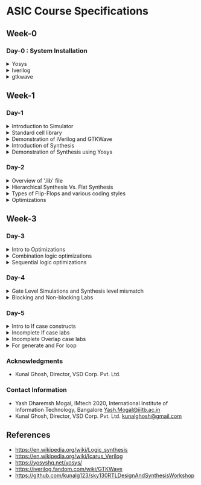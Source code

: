 # ASIC Course Specifications
## Week-0

### Day-0 : System Installation

<details>
<summary> Yosys</summary>
<br />
    
To install Yosys, follow the below steps:
    
```bash
    git clone https://github.com/YosysHQ/yosys.git
```

```bash
cd yosys-master 
```

```bash
sudo apt install make
```

```bash
sudo apt-get install build-essential clang bison flex \
    libreadline-dev gawk tcl-dev libffi-dev git \
    graphviz xdot pkg-config python3 libboost-system-dev \
    libboost-python-dev libboost-filesystem-dev zlib1g-dev
```

```bash
make config-gcc
```

```bash
make
```

```bash
sudo make install
```

![yosys_installation](https://github.com/Y09mogal/IMT2020537_YashMogal_ASIC_Course/assets/79003694/6d6ac295-19b3-4b7b-af45-4e4e6e8a90f3)

</details>

<details>
<summary> Iverilog </summary>
<br />

To install iVerilog :
```bash
sudo apt-get install iverilog
```
![iverilog_installation](https://github.com/Y09mogal/IMT2020537_YashMogal_ASIC_Course/assets/79003694/bdb0271c-1280-4da5-a5da-49e631be767c)

</details>

<details>
<summary> gtkwave </summary>
<br />
    
To install gtkwave, follow these steps:
```bash
sudo apt update
```
```bash
sudo apt install gtkwave
```
    
![gtkwave_installation](https://github.com/Y09mogal/IMT2020537_YashMogal_ASIC_Course/assets/79003694/1051e8dd-0bf9-4821-a511-ac1e41eaa930)

</details>

## Week-1
### Day-1
<details>
    <summary> Introduction to Simulator </summary>
A simulator is a piece of software that allows you to test the functionality of a circuit design before it is implemented in hardware. This is done by mimicking the design's behavior in software using a Hardware Description Language (HDL) such as Verilog or VHDL. The Register Transfer Level (RTL) design is the Verilog code that implements the circuit, which is the 
behavioral representation of the specification in an HDL language. To ensure that the RTL design adheres to the specifications, a testbench is built in HDL and simulated with the open-source
simulator, Icarus Verilog. The testbench generates stimulus signals that are applied to the RTL design, and the simulator verifies that the output signals are valid. Changes in the 
    input signals are monitored by the simulator. The simulator re-evaluates the RTL design and updates the output signals when an input signal changes. The simulator saves changes to the input 
    and output signals in a Value Change Dump (VCD) file. This file is used to display the design's behavior over time in the form of waveforms. To open the VCD file and examine the design, a 
    tool called GTKWave is needed, which aids in debugging the design and checking its operation in compliance with the specification.

 **The Iverilog-based simulation flow is shown below:** <br />
![iverilog_based_simulation_flow](https://github.com/Y09mogal/IMT2020537_YashMogal_ASIC_Course/assets/79003694/2455c530-1f30-4912-9157-d5608a796d41)

**Steps to setup Labs Folder:** <br />

```bash
mkdir ASIC
cd ASIC
git clone https://github.com/kunalg123/vsdflow.git
git clone https://github.com/kunalg123/sky130RTLDesignAndSynthesisWorkshop.git
```
In order to view the folder structure of the lab and the contents of the directory, follow below commands:

```bash
cd ASIC/sky130RTLDesignAndSynthesisWorkshop/
ls -R
```
![Screenshot from 2023-08-15 10-36-24](https://github.com/Y09mogal/IMT2020537_YashMogal_ASIC_Course/assets/79003694/ab5a9c9d-75b4-429c-b4d8-375bf88979fa)

![Screenshot from 2023-08-15 10-36-45](https://github.com/Y09mogal/IMT2020537_YashMogal_ASIC_Course/assets/79003694/a7bfb69c-44ef-4909-b3ca-0b33bd1a2a21)

![Screenshot from 2023-08-15 10-36-52](https://github.com/Y09mogal/IMT2020537_YashMogal_ASIC_Course/assets/79003694/3301a05b-a515-49ca-ac39-61cd6c81f9bc)

All of the library files required for the lab, including the sky130 standard cell library, are located in the lib subdirectory. The Verilog models of the standard cells in the.lib file can be found in the verilog_model folder in /home/tyrionlanni/Desktop/ASIC/VLSI/sky130RTLDesignAndSynthesisWorkshop/my_lib. All of the lab experiment Verilog source files and testbench files required to simulate the designs are located in the verilog_files folder.


</details>

<details>
    <summary> Standard cell library </summary>
A standard cell library is a set of logic gates that are properly specified and appropriately characterized and can be utilized to construct a digital design. The Liberty format contains timing data for standard cells. The lib directory contains the library file sky130_fd_sc_hd__tt_025C_1v80.lib. Libraries in the SKY130 PDK are named using the following scheme:
<br />
    <Process_name><Library_Source_Abbreviation><Library_type_abbreviation>[_<Library_name>]
<br />
Where,
- sky130 - Process Technology of the PDK sky130
- fd - SkyWater Foundry
- sc - Digital standard cells
- hd - High density
- tt - Typical Timing
- 025C - 25 degree celsius Temperature
- 1v80 - 1.8V Supply Voltage


</details>

<details>
    <summary> Demonstration of iVerilog and GTKWave </summary>
    Follow the below command to change to directory that contains all the verilog files required for the lab exercise:

    ```bash
    cd /home/tyrionlanni/Desktop/ASIC/sky130RTLDesignAndSynthesisWorkshop/verilog_files
    ```
In lab-1, we were asked to simulate the RTL design of a good_mux and its testbench using the following command:

```bash
iverilog good_mux.v tb_good_mux.v 
```
The above command will build and compile both the design and testbench and upon successful compilation an executable file 'a.out' will be generated.
Next, a '.vcd' file will be dumped upon executing 'a.out' file which captures the changes in the output of the design in correspondence with the changing input. Further, the dumped 'tb_good_mux.vcd' is provided to GTKWave as input to observe the performance of the RTL design of 'good_mux_v' against its testbench in the form of the waveform.
Commands to execute to view the waveform :
```bash
./a.out
gtkwave tb_good_mux.vcd
```
![Screenshot from 2023-08-15 13-51-28](https://github.com/Y09mogal/IMT2020537_YashMogal_ASIC_Course/assets/79003694/d34519f4-bc55-4708-b853-53c6caeb4261)
    
</details>

<details>
<summary> Introduction of Synthesis </summary>
Following Simulation, Synthesis is required. We're doing this via a tool called Yosys, which will generate a netlist, which is a representation of the design in standard cells. For the synthesis process, commands such as read_verilog, read_liberty, and write_verilog are utilized. Following Synthesis, the netlist is also verified.
    
**Basic Synthesis flow:**
![systhesis_flow](https://github.com/Y09mogal/IMT2020537_YashMogal_ASIC_Course/assets/79003694/891acc4e-f60f-46c0-968f-fca1add2c164)

**Liberty(.lib):**
The .lib file functions as a repository of standard cells, which are fundamental building blocks for implementing various logic functions. These cells come in different versions, such as low-speed and high-speed variants. The existence of these various gate versions raises the question of why they are necessary.

The upper limit of a digital circuit's speed is determined by the combined delay along its logical path. To attain high circuit speed, especially for operations involving high-frequency clocks, minimizing the combinational delay (Tcomb) is essential. Operating at higher frequencies inherently results in superior performance. However, if only maximum performance is sought, faster cells might seem sufficient, prompting the query of why medium and slower cell alternatives are essential.

The inclusion of slower cells addresses hold-time concerns. In digital logic circuits, the load is typically in the form of capacitance. Swift charging and discharging of this capacitance result in minimal delays. Propagation delay, a central concept, denotes the time required for an alteration in a digital logic gate or circuit's input to bring about a corresponding change in its output. It spans from the start of the input transition to the completion of the output transition.

Larger capacitance values lead to slower driving, while smaller capacitance values enable quicker driving. Achieving rapid charging and discharging of capacitance necessitates a higher current sourcing capacity. However, this requirement leads to broader transistors, which in turn consume more area and power. On the contrary, narrower transistors occupy less space and consume lower power.

The speed of cells introduces a trade-off between rapid operation, area usage, and power consumption. Providing information to the synthesis tool regarding the selection of cells is vital. Excessive use of faster cells amplifies area and power demands, potentially resulting in hold time violations. Conversely, an overabundance of slower cells compromises performance. Optimal cell selection for the synthesizer is guided by constraints that dictate the appropriate set of cells to be used.

</details>

<details>
<summary> Demonstration of Synthesis using Yosys </summary>
In this lab exercise, we are supposed to synthesize a basic 2x1 mux which was simulated in iVerilog and GTKWave as done above.
First of all, change the current working directory to the directory containing the Verilog files using the following command :

```bash
cd /home/tyrionlanni/Desktop/ASIC/sky130RTLDesignAndSynthesisWorkshop/verilog_files
```

Next, launch the yosys by using the following code :

```bash
yosys
```

Then, read the liberty file by using the following command:

```bash
read_liberty -lib /home/tyrionlanni/Desktop/ASIC/sky130RTLDesignAndSynthesisWorkshop/lib/sky130_fd_sc_hd__tt_025C_1v80.lib 
```
    
Next, read the verilog design file using the following command:

```bash
read_verilog good_mux.v 
```


![Screenshot from 2023-08-15 15-21-10](https://github.com/Y09mogal/IMT2020537_YashMogal_ASIC_Course/assets/79003694/236ddfd4-9e44-4e33-becc-58bdcfa50301)
        
Then, using the following command synthesize the verilog file:    
 
```bash
synth -top good_mux
```

 ![Screenshot from 2023-08-15 15-22-54](https://github.com/Y09mogal/IMT2020537_YashMogal_ASIC_Course/assets/79003694/298ac461-ee07-45f4-a5ab-be8dcb7bde7f)

The synthesis output shows the number of wires used, the number of standard cells used, and the name of the standard cell.    

Next, a netlist needs to be generated using the following command:
```bash
abc -liberty /home/tyrionlanni/Desktop/ASIC/sky130RTLDesignAndSynthesisWorkshop/lib/sky130_fd_sc_hd__tt_025C_1v80.lib
```
![Screenshot from 2023-08-15 15-27-07](https://github.com/Y09mogal/IMT2020537_YashMogal_ASIC_Course/assets/79003694/94b7baa0-a033-476c-810c-0ee4c3d6d58c)

![Screenshot from 2023-08-15 15-27-34](https://github.com/Y09mogal/IMT2020537_YashMogal_ASIC_Course/assets/79003694/63829715-0841-4c2f-bfa9-d5fa16a403c4)


To view the netlist, use the following command:
```bash 
show
```

![Screenshot from 2023-08-15 15-36-36](https://github.com/Y09mogal/IMT2020537_YashMogal_ASIC_Course/assets/79003694/678c20eb-7134-4912-8e68-1d66ef466677)


The schematic above is a sky130 based 2:1 multiplexer standard cell with three inputs and one output.

The netlist and the write_verilog command is shown below:
```bash
write_verilog -noattr good_mux_netlist.v
```

![Screenshot from 2023-08-15 15-38-14](https://github.com/Y09mogal/IMT2020537_YashMogal_ASIC_Course/assets/79003694/0cd3558c-0629-42e8-b7c5-8480efcf00fc)

![Screenshot from 2023-08-15 15-39-55](https://github.com/Y09mogal/IMT2020537_YashMogal_ASIC_Course/assets/79003694/f0cdf9d3-068a-40f7-8800-9896a1ec33c0)


</details>

### Day-2

<details>
<summary> Overview of '.lib' file </summary>
Firstly lets open the sky130_fd_sc_hd__tt_025C_1v80.lib using the Vim editer.<br />
 
  ```bash
  cd ASIC/sky130RTLDesignAndSynthesisWorkshop/lib/
  gvim sky130_fd_sc_hd__tt_025C_1v80.lib
  ```
The nomenclature of the above .lib file is :
1. sky - skywater
2. 130 - 130 nanometer(nm)
3. tt - typical  library
4. 025C - Temperature
5. 1v80 - Voltage
<br />

When we look into a library 'Process Voltage Temparature' is relevant for a design to work.<br />
1. Process is important because of variations in the fabrication.
2. Voltage is important because there will be variations in circuit behaviour due to the same.
3. Semiconductors are very dependent on temperature and we would need the design to work in a wide range of        geographies having different temperatures.

We need to factor in all these conditions when designing and so our libraries will also model these specifications.<br />

Below figure shows the the library sky130_fd_sc_hd__tt_025C_1v80.lib on Vim edior:<br />

![sky_lib_file_gvim](https://github.com/Y09mogal/IMT2020537_YashMogal_ASIC_Course/assets/79003694/fb41ff86-137e-46b5-b6f0-b9b4c8b54c5e)

The Below figure shows both the library sky130_fd_sc_hd__tt_025C_1v80.lib and the .v file sky130_fd_sc_hd.v which consists of the design of any given cell in the above-mentioned library:<br/>
![i2](https://github.com/Y09mogal/IMT2020537_YashMogal_ASIC_Course/assets/79003694/7f61d623-da9d-4dba-be2e-c58cadc93454)


The Below side by side figure shows the details of different flavours of a 2 input and gate:<br />
Here it is seen that the area of all three are different.On Day 1 we discussed the effect of the area in efficiency and delay etc..<br />
![i1](https://github.com/Y09mogal/IMT2020537_YashMogal_ASIC_Course/assets/79003694/3d5da99e-3fa0-48cd-b406-6729ebdd8bfe)


Below are some of the Vim commands used:<br />
```bash
:syn off "turn off highlighting
:se hls  "highlight cell
:se nu   "see line numbers
:g//     "see all the cells('highlighted ones')
:sp <directory>    "open a file with a directory along with 
:vsp     "opens the same file again side by side         

```
</details>

<details>
<summary> Hierarchical Synthesis Vs. Flat Synthesis </summary>

**Hierarchical Synthesis**

Hierarchical synthesis is the process of dividing a large number of modules into smaller, more manageable sub-modules or blocks. Before being merged into the larger system, each of these sub-modules can be synthesized or developed independently. This method enables efficient design, optimization, and verification of individual components while preserving a systematic and organized design process. The following is an example of the hierarchical synthesis of the verilog file multiple module:

```bash
module sub_module2 (input a, input b, output y);
   assign y = a | b;
endmodule

module sub_module1 (input a, input b, output y);
   assign y = a&b;
endmodule


module multiple_modules (input a, input b, input c , output y);
   wire net1;
   sub_module1 u1(.a(a),.b(b),.y(net1));  //net1 = a&b
   sub_module2 u2(.a(net1),.b(c),.y(y));  //y = net1|c ,ie y = a&b + c;
endmodule
```
<br />
In this scenario, the multiple_modules module instantiates two sub_modules, sub_module1 implementing the AND gate and sub_module2 implementing the OR gate, both of which are integrated in the multiple_modules. Synthesise the numerous modules using the commands listed below:

```bash
# Remove "#" if needed
cd /home/tyrionlanni/Desktop/ASIC/sky130RTLDesignAndSynthesisWorkshop/verilog_files
yosys
read_liberty -lib ../lib/sky130_fd_sc_hd__tt_025C_1v80.lib 
read_verilog 
read_verilog multiple_modules.v 
synth -top multiple_modules
abc -liberty ../lib/sky130_fd_sc_hd__tt_025C_1v80.lib 
show multiple_modules
write_verilog multiple_modules_hier.v
```
![multiple_module](https://github.com/Y09mogal/IMT2020537_YashMogal_ASIC_Course/assets/79003694/5e656f72-2698-4bb9-a7bd-e17b0bb2032c)

![h_multiple_module_netlist](https://github.com/Y09mogal/IMT2020537_YashMogal_ASIC_Course/assets/79003694/b7342bea-49f9-4f3a-87c7-ef8712c637dc)

<br />

**Flat Synthesis**
Flattening the hierarchy refers to the process of reducing a design's hierarchical structure by collapsing or merging lower-level modules or blocks into a single, cohesive representation. Flattening can be accomplished with Yosys using the flat command. Yosys' example of flattening the hierarchical structure:

```bash
 cd /home/tyrionlanni/Desktop/ASIC/sky130RTLDesignAndSynthesisWorkshop/verilog_files
 yosys
 read_liberty -lib ../lib/sky130_fd_sc_hd__tt_025C_1v80.lib 
 read_verilog 
 read_verilog multiple_modules.v 
 synth -top multiple_modules
 abc -liberty ../lib/sky130_fd_sc_hd__tt_025C_1v80.lib 
 flatten
 show
 write_verilog multiple_modules_flat.v
```
![sky_lib_file_gvim](https://github.com/Y09mogal/IMT2020537_YashMogal_ASIC_Course/assets/79003694/41f950d7-5db8-4e47-ab40-12509fb5b890)
![f_multiple_module](https://github.com/Y09mogal/IMT2020537_YashMogal_ASIC_Course/assets/79003694/fea90e48-b692-47ca-a167-0da6ece47e76)
![f_netlist](https://github.com/Y09mogal/IMT2020537_YashMogal_ASIC_Course/assets/79003694/e2807d97-dbdf-4d4b-a8b6-f32c79f910b1)


    The flatten command flattens the hierarchy and turns the design into a single module by generating AND and OR gates for the logic inferred by the submodule illustrated in the images above.
<br />
</details>

<details>
<summary> Types of Flip-Flops and various coding styles </summary>
<br />
    
**Need of using Flip-Flops**
<br />
Consider the logic diagram below, which has a gate and an or gate.
There is a propagation delay, which causes output glitches. This is a major problem because as the number of combinational circuits increases, so does the number of glitches.
![logic-d2](https://github.com/Y09mogal/IMT2020537_YashMogal_ASIC_Course/assets/79003694/a803013c-84aa-4e97-801e-5af74fb781e3)
The blue-colored area in the figure below depicts the issue generated by the preceding logic diagram.
![glitch-d2](https://github.com/Y09mogal/IMT2020537_YashMogal_ASIC_Course/assets/79003694/6ed6173c-a939-40f8-b90b-fddb4c3c2f85)

As previously said, more combinational circuits indicate more glitches; therefore, to minimize glitches, we must store the data, which is accomplished through the use of flops.
![dff](https://github.com/Y09mogal/IMT2020537_YashMogal_ASIC_Course/assets/79003694/13fb471b-5991-4fbb-b676-612a307cd783)

The diagram above depicts the above-mentioned problem and solution. D-FFs produce output solely at the position of the CLK. As a result, the next combinational circuit (block) will only observe a stable input.

**Different Methods to code Flop**
<br />
Below are the three different ways in which we can code the flop.
1. Synchronous & Asynchronous reset
2. Synchronous reset
3. Asynchronous reset

<br />

![diff-FF](https://github.com/Y09mogal/IMT2020537_YashMogal_ASIC_Course/assets/79003694/350944a0-b87d-4b0a-94e2-4f955378813a)

<br />

We will use Iverilog and GTKwave to simulate D-Flip flops with Asynchronous reset & set, Synchronous, and Synchronous & Asynchronous reset.

<br />

**Asynchronous reset:**
<br />
We'll be using a.v file called 'dff_asyncres.v' and its related testbench in this example. Run it through Verilog and then simulate it with GTKwave ash, as demonstrated below.
<br />
![Screenshot from 2023-08-15 18-34-01](https://github.com/Y09mogal/IMT2020537_YashMogal_ASIC_Course/assets/79003694/a7c7f1bc-6bcf-432d-9a8a-13ba78dc905c)
<br />
The design's output waveform is shown below.
In this scenario, we can see that the output q follows the clk about the 550ns mark. In other words, q is synchronous with the clock.
<br />
![Screenshot from 2023-08-15 18-38-59](https://github.com/Y09mogal/IMT2020537_YashMogal_ASIC_Course/assets/79003694/f2ef3a9c-7deb-4b31-89a8-c3107ffead51)
<br />

If we estimate this point to be between 1090ns and 1100ns. When async_reset is set to true, the output 'q' becomes low immediately. This is known as asynchronous reset. As shown in the diagram below.

<br />

![Screenshot from 2023-08-15 18-48-29](https://github.com/Y09mogal/IMT2020537_YashMogal_ASIC_Course/assets/79003694/33994941-53a7-46aa-8862-e09ac43e5c17)

<br />

**Asynchronous set:**

We follow the same procedure here. Below are displayed the simulation output waveforms.
In the waveform below, the async_set is low between 500ns and 600ns, causing the output to seek for changes in 'd' based on the clock.
<br />

![Screenshot from 2023-08-15 19-11-24](https://github.com/Y09mogal/IMT2020537_YashMogal_ASIC_Course/assets/79003694/d27ab948-e995-469f-b601-ed566be49fb9)

<br />

When the async_set is high in the following waveform, the output is set high and does not follow the 'd' input.
<br />
![Screenshot from 2023-08-15 19-12-12](https://github.com/Y09mogal/IMT2020537_YashMogal_ASIC_Course/assets/79003694/bf24ee4e-9e83-44cf-a4e2-7ba329291b09)

<br />
**Synchronous reset**
The simulation stages are the same, except that we use the dff_syncres.v file and its associated test bench.
When the sync_reset is high between 500ns and 600ns, the output follows the clock, as shown in the waveform below.
As demonstrated below:
<br />
![Screenshot from 2023-08-15 19-29-57](https://github.com/Y09mogal/IMT2020537_YashMogal_ASIC_Course/assets/79003694/9a192a73-24ad-4e05-a82b-0c0c9f51a1a5)
<br />
**Synthesis of the above three designs:**

Synthesis output for Asynchronous reset:
![asynchronous_reset](https://github.com/Y09mogal/IMT2020537_YashMogal_ASIC_Course/assets/79003694/bae288ea-ff21-490c-a074-acdaed7d31d8)
<br />

Synthesis output for Asynchronous set:
![asynchronous_set](https://github.com/Y09mogal/IMT2020537_YashMogal_ASIC_Course/assets/79003694/df241aac-0d45-4313-9a8c-a2a139191492)
<br />

Synthesis output for Synchronous reset:
![synchronous_reset](https://github.com/Y09mogal/IMT2020537_YashMogal_ASIC_Course/assets/79003694/67bfc45d-86b4-4b6a-a87d-63c9ee4beeb7)
<br />

</details>    

<details>
<summary> Optimizations </summary>
This section addresses several unique situations. Specifically, two unusual.v files.
Let's use the following Shell command to open them in the Vim editor:

```bash
gvim mult_*.v -o
```
Here we are opening two files mult_2.v and mult_8.v.
Let us consider the first one 'mult_2.v' :
The below figure shows the mult_2.v file.
<br />
![opti-1](https://github.com/Y09mogal/IMT2020537_YashMogal_ASIC_Course/assets/79003694/396e7304-6746-4c46-ace9-4c7b30ec316a)
<br />
The block diagram below explains the basic functionality of the design:
<br />
![mux-lab2-opti](https://github.com/Y09mogal/IMT2020537_YashMogal_ASIC_Course/assets/79003694/ad856aaf-0349-492b-8036-2185a11bfab1)
<br />
But, as a specific case, there must be a twist.
There appears to be no need for any additional hardware components. The input 'a' and output 'y' are shown in the diagram below.
(The output y is just a zero appended to 'a' a,1'b0. It is depicted below.)
<br />
![260248865-d32db5ed-227b-47ef-a8b6-1e38c4ede5bd](https://github.com/Y09mogal/IMT2020537_YashMogal_ASIC_Course/assets/79003694/d417d5ac-bcda-4003-b806-f7ad8595381c)
<br />
In the below screenshot, we can see there are no hardware components required.
![mul2](https://github.com/Y09mogal/IMT2020537_YashMogal_ASIC_Course/assets/79003694/7f1ea224-c327-4ea6-bd45-f5013aa1bc9e)
<br />
The schematic diagram for the same is shown below.
![mul2-schematic](https://github.com/Y09mogal/IMT2020537_YashMogal_ASIC_Course/assets/79003694/49adb2f2-c2d6-474d-a248-22aca61a7791)
<br />

**mult_8.v**
<br />
Following the similar exercise as done above for mult_8.v RTL design
The figure below shows the mult_8.v file:
<br />
![mult_8](https://github.com/Y09mogal/IMT2020537_YashMogal_ASIC_Course/assets/79003694/9aa8ceaf-a2aa-4229-99d4-a776b50b3026)

<br />
Here we are doing ax9=y, which can be rewritten as {ax(8+1)=y}
ax9 = {a,0,0,0} + a ----> {a,a}
<br />


![mult8](https://github.com/Y09mogal/IMT2020537_YashMogal_ASIC_Course/assets/79003694/8680cfc0-77a5-49b3-9c76-4bdaabc64b2b)

<br />
The figure below shows that there are no hardware components required:
<br />


![mult8-show-yosys](https://github.com/Y09mogal/IMT2020537_YashMogal_ASIC_Course/assets/79003694/a8187814-ed4c-4d0a-9172-33c28886643b)

<br />
Schematic Diagram for the same:
<br />

![schematic-mult8](https://github.com/Y09mogal/IMT2020537_YashMogal_ASIC_Course/assets/79003694/f6454d06-c115-4324-8746-ef516a2213ae)

<br />


</details>

## Week-3
### Day-3 
<details>
<summary> Intro to Optimizations </summary>
The principles of optimization serve as the foundation for obtaining improved performance, efficiency, and functionality in the vast world of ASIC design. We can ensure that the combinational logic in your ASIC design is fine-tuned for optimal performance and efficiency by using techniques such as Boolean logic optimization, logic synthesis, and technology mapping.

</details>


<details>
<summary> Combination logic optimizations </summary>
    
Combinational optimization is a key component in the ASIC design process, focused on logic circuits that generate output entirely dependent on their current input values. At this stage, optimization aims to refine the logic gates and their interconnections in order to achieve minimal propagation delays, low power consumption, and compact layouts. The commands for the same are listed below:

<br />

```bash
yosys> read_liberty -lib ../lib/sky130_fd_sc_hd__tt_025C_1v80.lib
yosys> read_verilog opt_check.v
yosys> synth -top opt_check
yosys> opt_clean -purge
yosys> abc -liberty ../lib/sky130_fd_sc_hd__tt_025C_1v80.lib
yosys> show
```

<br />

A schematic of the optimized design is shown below:

<br />

![Screenshot from 2023-08-15 21-43-03](https://github.com/Y09mogal/IMT2020537_YashMogal_ASIC_Course/assets/79003694/02822a32-b282-4764-9079-168690e39a64)

<br />

A schematic of the optimized design of optcheck_2.v (y=a?1:b) is shown below:

<br />

![Screenshot from 2023-08-15 21-45-45](https://github.com/Y09mogal/IMT2020537_YashMogal_ASIC_Course/assets/79003694/494f2d1a-337d-4cd3-a4a6-816032fd9aa5)

<br />

A schematic of the optimized design of optcheck_3.v (y=a?(c?b:0):0) is shown below:

<br />

![Screenshot from 2023-08-15 21-47-58](https://github.com/Y09mogal/IMT2020537_YashMogal_ASIC_Course/assets/79003694/3d8824b9-3ef5-42fd-a850-bfd0f0078ace)

<br />

A schematic of the optimized design of optcheck_4.v (y = a?(b?(a & c ):c):(!c)) is shown below:

<br />

![Screenshot from 2023-08-15 21-49-30](https://github.com/Y09mogal/IMT2020537_YashMogal_ASIC_Course/assets/79003694/663dea1c-a1aa-44ea-97f1-73fec0752e59)

<br />

A schematic of the optimized design of multiple_module_opt.v is shown below:

<br />

![Screenshot from 2023-08-15 21-53-15](https://github.com/Y09mogal/IMT2020537_YashMogal_ASIC_Course/assets/79003694/d03bfe2a-7900-48a2-afa9-ed95556fb270)


</details>


<details>
<summary> Sequential logic optimizations </summary>

<br />

On the other hand, sequential optimization explores the complexity brought on by memory components and feedback loops within a circuit. Sequential logic is created by these elements, in which the result is dependent not only on the inputs being used at the time but also on earlier states. A comprehensive strategy is required to achieve optimal performance in sequential logic, which includes elements such as clock frequency, setup and hold periods, and routing congestion.
Commands for simulation of the design 'dff_const1.v' is shown below:

<br />

```bash
iverilog dff_const1.v tb_dff_const1.v
./a.out
gtkwave tb_dff_const1.vcd
```
<br />

**dff_const1**

The waveform representation obtained after the simulation of dff_const1 is shown below:

<br />

![Screenshot from 2023-08-15 22-14-23](https://github.com/Y09mogal/IMT2020537_YashMogal_ASIC_Course/assets/79003694/e3f4a05e-3d22-4fd7-a71b-8cba45b30c27)


<br />

The schematic obtained after the synthesis of dff_const1 is shown below:

<br />

![Screenshot from 2023-08-15 22-29-56](https://github.com/Y09mogal/IMT2020537_YashMogal_ASIC_Course/assets/79003694/a2734827-52c2-4f15-adde-9fbd82b27730)


<br />

**dff_const2**

The waveform representation obtained after the simulation of dff_const2 is shown below:

<br />

![Screenshot from 2023-08-15 22-16-19](https://github.com/Y09mogal/IMT2020537_YashMogal_ASIC_Course/assets/79003694/1ff256fd-590c-4b02-b9c5-fea770b20f9c)


<br />

The schematic obtained after the synthesis of dff_const2 is shown below:

<br />

![Screenshot from 2023-08-15 22-32-25](https://github.com/Y09mogal/IMT2020537_YashMogal_ASIC_Course/assets/79003694/e814ee9d-6e52-4022-88f6-93d8c678f3b5)


<br />

**dff_const3**

The waveform representation obtained after the simulation of dff_const3 is shown below:

<br />

![Screenshot from 2023-08-15 22-17-21](https://github.com/Y09mogal/IMT2020537_YashMogal_ASIC_Course/assets/79003694/96b1f128-21b4-461d-b2d9-fe4a2cce4797)


<br />

The schematic obtained after the synthesis of dff_const3 is shown below:

<br />

![Screenshot from 2023-08-15 22-33-31](https://github.com/Y09mogal/IMT2020537_YashMogal_ASIC_Course/assets/79003694/b838b5c4-09e6-44ef-9a2b-cbfebf4bfd2a)


<br />

**dff_const4**

The waveform representation obtained after the simulation of dff_const4 is shown below:

<br />

![Screenshot from 2023-08-15 22-18-19](https://github.com/Y09mogal/IMT2020537_YashMogal_ASIC_Course/assets/79003694/82c9fbed-e47b-42c9-97ce-569ea7cedd5d)


<br />

The schematic obtained after the synthesis of dff_const4 is shown below:

<br />

![Screenshot from 2023-08-15 22-34-43](https://github.com/Y09mogal/IMT2020537_YashMogal_ASIC_Course/assets/79003694/bd47808e-f4a8-4463-a823-0ccab994afca)


<br />

**dff_const5**

The waveform representation obtained after the simulation of dff_const5 is shown below:

<br />

![Screenshot from 2023-08-15 22-19-18](https://github.com/Y09mogal/IMT2020537_YashMogal_ASIC_Course/assets/79003694/f111989b-d695-4951-bcf2-1d4be1d33520)


<br />

The schematic obtained after the synthesis of dff_const5 is shown below:

<br />

![Screenshot from 2023-08-15 22-36-11](https://github.com/Y09mogal/IMT2020537_YashMogal_ASIC_Course/assets/79003694/1e565fbd-aee5-4d42-b568-73552022676d)


<br />

**counter_opt**

<br />

The schematic obtained after the synthesis of counter_opt is shown below:

<br />

![Screenshot from 2023-08-15 22-42-07](https://github.com/Y09mogal/IMT2020537_YashMogal_ASIC_Course/assets/79003694/ccd01f82-dfdf-4150-99e9-84fc85b91dc5)


<br />


**counter_opt2**

<br />

The schematic obtained after the synthesis of counter_opt2 is shown below:

<br />

![Screenshot from 2023-08-15 22-45-19](https://github.com/Y09mogal/IMT2020537_YashMogal_ASIC_Course/assets/79003694/76452a4d-5fc1-493b-b967-45b9c1021236)


<br />



</details>

### Day-4 
<details>
<summary> Gate Level Simulations and Synthesis level mismatch </summary>


</details>


<details>
<summary> Blocking and Non-blocking Labs </summary>


</details>


### Day-5 
<details>
<summary> Intro to If case constructs </summary>


</details>


<details>
<summary> Incomplete If case labs </summary>


</details>


<details>
<summary> Incomplete Overlap case labs </summary>


</details>

<details>
<summary> For generate and For loop </summary>


</details>



### Acknowledgments
* Kunal Ghosh, Director, VSD Corp. Pvt. Ltd.

### Contact Information
* Yash Dharemsh Mogal, IMtech 2020, International Institute of Information Technology, Bangalore Yash.Mogal@iiitb.ac.in
* Kunal Ghosh, Director, VSD Corp. Pvt. Ltd. kunalghosh@gmail.com

## References
* https://en.wikipedia.org/wiki/Logic_synthesis
* https://en.wikipedia.org/wiki/Icarus_Verilog
* https://yosyshq.net/yosys/
* https://iverilog.fandom.com/wiki/GTKWave
* https://github.com/kunalg123/sky130RTLDesignAndSynthesisWorkshop

